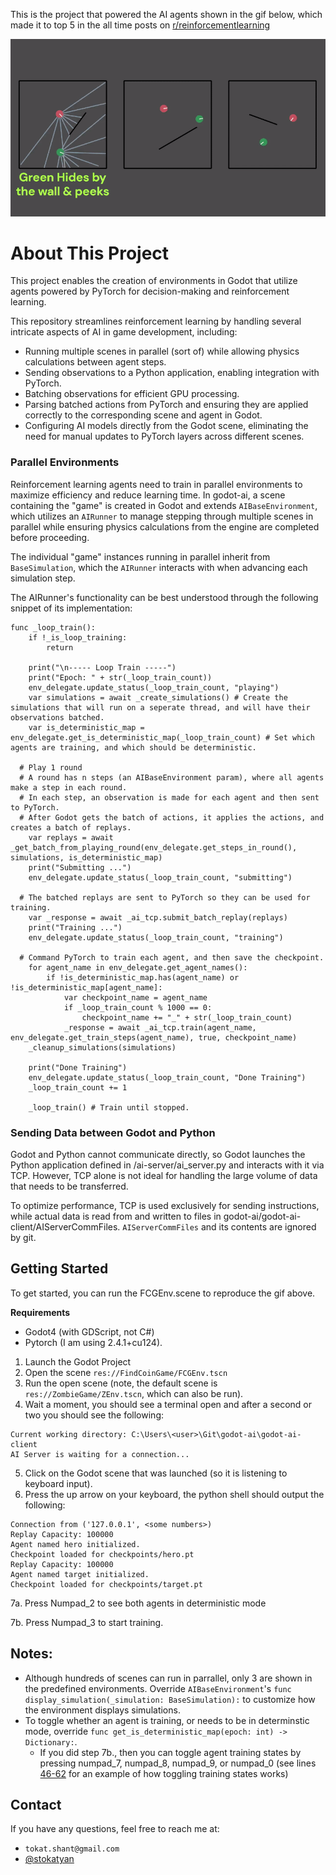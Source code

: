 This is the project that powered the AI agents shown in the gif below, which made it to top 5 in the all time posts on [r/reinforcementlearning](https://www.reddit.com/r/reinforcementlearning/comments/1hawyj5/2_ai_agents_playing_hide_and_seek_after_15/?utm_source=share&utm_medium=web3x&utm_name=web3xcss&utm_term=1&utm_content=share_button)

![gif](https://github.com/stokatyan/ReadMeMedia/blob/master/godot-ai-example.gif)

# About This Project
This project enables the creation of environments in Godot that utilize agents powered by PyTorch for decision-making and reinforcement learning.

This repository streamlines reinforcement learning by handling several intricate aspects of AI in game development, including:

- Running multiple scenes in parallel (sort of) while allowing physics calculations between agent steps.
- Sending observations to a Python application, enabling integration with PyTorch.
- Batching observations for efficient GPU processing.
- Parsing batched actions from PyTorch and ensuring they are applied correctly to the corresponding scene and agent in Godot.
- Configuring AI models directly from the Godot scene, eliminating the need for manual updates to PyTorch layers across different scenes.

### Parallel Environments
Reinforcement learning agents need to train in parallel environments to maximize efficiency and reduce learning time. In godot-ai, a scene containing the "game" is created in Godot and extends `AIBaseEnvironment`, which utilizes an `AIRunner` to manage stepping through multiple scenes in parallel while ensuring physics calculations from the engine are completed before proceeding.

The individual "game" instances running in parallel inherit from `BaseSimulation`, which the `AIRunner` interacts with when advancing each simulation step.

The AIRunner's functionality can be best understood through the following snippet of its implementation:
```gdscript
func _loop_train():
	if !_is_loop_training:
		return

	print("\n----- Loop Train -----")
	print("Epoch: " + str(_loop_train_count))
	env_delegate.update_status(_loop_train_count, "playing")
	var simulations = await _create_simulations() # Create the simulations that will run on a seperate thread, and will have their observations batched.
	var is_deterministic_map = env_delegate.get_is_deterministic_map(_loop_train_count) # Set which agents are training, and which should be deterministic.

  # Play 1 round
  # A round has n steps (an AIBaseEnvironment param), where all agents make a step in each round.
  # In each step, an observation is made for each agent and then sent to PyTorch.
  # After Godot gets the batch of actions, it applies the actions, and creates a batch of replays.
	var replays = await _get_batch_from_playing_round(env_delegate.get_steps_in_round(), simulations, is_deterministic_map)
	print("Submitting ...")
	env_delegate.update_status(_loop_train_count, "submitting")

  # The batched replays are sent to PyTorch so they can be used for training.
	var _response = await _ai_tcp.submit_batch_replay(replays)
	print("Training ...")
	env_delegate.update_status(_loop_train_count, "training")

  # Command PyTorch to train each agent, and then save the checkpoint.
	for agent_name in env_delegate.get_agent_names():
		if !is_deterministic_map.has(agent_name) or !is_deterministic_map[agent_name]:
			var checkpoint_name = agent_name
			if _loop_train_count % 1000 == 0:
				checkpoint_name += "_" + str(_loop_train_count)
			_response = await _ai_tcp.train(agent_name, env_delegate.get_train_steps(agent_name), true, checkpoint_name)
	_cleanup_simulations(simulations)

	print("Done Training")
	env_delegate.update_status(_loop_train_count, "Done Training")
	_loop_train_count += 1

	_loop_train() # Train until stopped.
```

### Sending Data between Godot and Python
Godot and Python cannot communicate directly, so Godot launches the Python application defined in /ai-server/ai_server.py and interacts with it via TCP. However, TCP alone is not ideal for handling the large volume of data that needs to be transferred.

To optimize performance, TCP is used exclusively for sending instructions, while actual data is read from and written to files in godot-ai/godot-ai-client/AIServerCommFiles. `AIServerCommFiles` and its contents are ignored by git.

## Getting Started
To get started, you can run the FCGEnv.scene to reproduce the gif above.

**Requirements**
- Godot4 (with GDScript, not C#)
- Pytorch (I am using 2.4.1+cu124).

1. Launch the Godot Project
2. Open the scene `res://FindCoinGame/FCGEnv.tscn`
3. Run the open scene (note, the default scene is `res://ZombieGame/ZEnv.tscn`, which can also be run).
4. Wait a moment, you should see a terminal open and after a second or two you should see the following:
```
Current working directory: C:\Users\<user>\Git\godot-ai\godot-ai-client
AI Server is waiting for a connection...
```
5. Click on the Godot scene that was launched (so it is listening to keyboard input).
6. Press the up arrow on your keyboard, the python shell should output the following:
```
Connection from ('127.0.0.1', <some numbers>)
Replay Capacity: 100000 
Agent named hero initialized.
Checkpoint loaded for checkpoints/hero.pt
Replay Capacity: 100000
Agent named target initialized.
Checkpoint loaded for checkpoints/target.pt
```
7a. Press Numpad_2 to see both agents in deterministic mode
**<OR>**

7b. Press Numpad_3 to start training.

## Notes:
- Although hundreds of scenes can run in parrallel, only 3 are shown in the predefined environments.  Override `AIBaseEnvironment`'s `func display_simulation(_simulation: BaseSimulation):` to customize how the environment displays simulations.
- To toggle whether an agent is training, or needs to be in determinstic mode, override `func get_is_deterministic_map(epoch: int) -> Dictionary:`.
   - If you did step 7b., then you can toggle agent training states by pressing numpad_7, numpad_8, numpad_9, or numpad_0 (see lines [46-62](https://github.com/stokatyan/godot-ai/blob/475c6e18fe969456efcb787b39df2ebdd0694711/godot-ai-client/FindCoinGame/FCGEnv.gd#L46) for an example of how toggling training states works)

## Contact
If you have any questions, feel free to reach me at:
- `tokat.shant@gmail.com`
- [@stokatyan](https://x.com/STokatyan)
